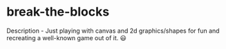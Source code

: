 # break-the-blocks
Description - Just  playing with canvas and 2d graphics/shapes for fun and recreating a well-known game out of it. 😃

